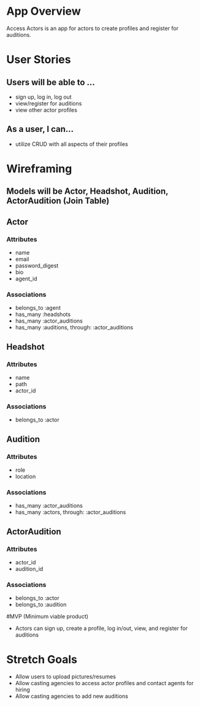 # App Overview

Access Actors is an app for actors to create profiles and register for auditions. 

# User Stories

## Users will be able to ...
- sign up, log in, log out
- view/register for auditions
- view other actor profiles 

## As a user, I can...
- utilize CRUD with all aspects of their profiles 

# Wireframing 

## Models will be Actor, Headshot, Audition, ActorAudition (Join Table) 

## Actor

### Attributes

- name 
- email 
- password_digest 
- bio 
- agent_id

### Associations

- belongs_to :agent
- has_many :headshots 
- has_many :actor_auditions
- has_many :auditions, through: :actor_auditions

## Headshot  

### Attributes

- name 
- path
- actor_id   

### Associations

- belongs_to :actor

## Audition

### Attributes

- role
- location  

### Associations

- has_many :actor_auditions
- has_many :actors, through: :actor_auditions 

## ActorAudition

### Attributes

- actor_id
- audition_id   

### Associations

- belongs_to :actor 
- belongs_to :audition 

#MVP (Minimum viable product)

- Actors can sign up, create a profile, log in/out, view, and register for auditions 

# Stretch Goals

- Allow users to upload pictures/resumes 
- Allow casting agencies to access actor profiles and contact agents for hiring
- Allow casting agencies to add new auditions
